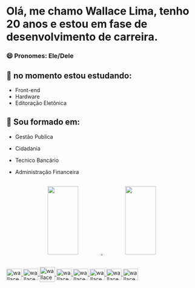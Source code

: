 <h1> Olá, me chamo Wallace Lima, tenho 20 anos e estou em fase de desenvolvimento de carreira. </h1>
<h3>😄 Pronomes: Ele/Dele</h3>

##

<h2> 🌱 no momento estou estudando:</h2>

- Front-end
- Hardware
- Editoração Eletônica

<h2>🌱 Sou formado em:</h2>

- Gestão Publica
- Cidadania
- Tecnico Bancário
- Administração Financeira

  ##

<div align="center">
  <a href="https://github.com/Wallace-Salazar">
  <img width="40%" height="180em" src="https://github-readme-stats.vercel.app/api?username=Wallace-Salazar&show_icons=true&theme=dark&include_all_commits=true&count_private=true"/>
  <img width="40%" height="180em" src="https://github-readme-stats.vercel.app/api/top-langs/?username=Wallace-Salazar&layout=compact&langs_count=7&theme=dark"/>
</div>
  
  ##
  
<div>
<img align="center" alt="wallace-GitHub" height="30" width="40" src="https://cdn.jsdelivr.net/gh/devicons/devicon/icons/github/github-original.svg">
<img align="center" alt="wallace-CodePen" height="30" width="40" src="https://cdn.jsdelivr.net/gh/devicons/devicon/icons/codepen/codepen-plain.svg"> 
<img align="center" alt="wallace-VsCode height="30" width="40" src="https://cdn.jsdelivr.net/gh/devicons/devicon/icons/vscode/vscode-original.svg"> 
<img align="center" alt="wallace-React" height="30" width="40" src="https://cdn.jsdelivr.net/gh/devicons/devicon/icons/react/react-original.svg">
<img align="center" alt="wallace-Canva" height="30" width="40" src="https://cdn.jsdelivr.net/gh/devicons/devicon/icons/canva/canva-original.svg">
<img align="center" alt="wallace-HTML" height="30" width="40" src="https://cdn.jsdelivr.net/gh/devicons/devicon/icons/html5/html5-plain.svg">
<img align="center" alt="wallace-CSS" height="30" width="40" src="https://cdn.jsdelivr.net/gh/devicons/devicon/icons/css3/css3-plain.svg">
<img align="center" alt="wallace-JS" height="30" width="40" src="https://cdn.jsdelivr.net/gh/devicons/devicon/icons/javascript/javascript-plain.svg" />  
</div>

  ##
